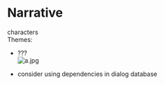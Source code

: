 # Narrative   
   
characters   
Themes:   
- ???   
![a.jpg](files/a.jpg)    
   
   
- consider using dependencies in dialog database   
   
   
